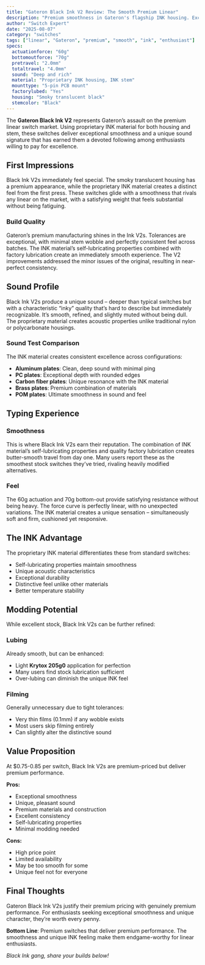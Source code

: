 ```yaml
---
title: "Gateron Black Ink V2 Review: The Smooth Premium Linear"
description: "Premium smoothness in Gateron's flagship INK housing. Exceptionally smooth with a unique sound signature that justifies the premium price."
author: "Switch Expert"
date: "2025-08-07"
category: "switches"
tags: ["linear", "Gateron", "premium", "smooth", "ink", "enthusiast"]
specs:
  actuationforce: "60g"
  bottomoutforce: "70g"
  pretravel: "2.0mm"
  totaltravel: "4.0mm"
  sound: "Deep and rich"
  material: "Proprietary INK housing, INK stem"
  mounttype: "5-pin PCB mount"
  factorylubed: "Yes"
  housing: "Smoky translucent black"
  stemcolor: "Black"
---
```


The **Gateron Black Ink V2** represents Gateron’s assault on the premium linear switch market. Using proprietary INK material for both housing and stem, these switches deliver exceptional smoothness and a unique sound signature that has earned them a devoted following among enthusiasts willing to pay for excellence.

## First Impressions
Black Ink V2s immediately feel special. The smoky translucent housing has a premium appearance, while the proprietary INK material creates a distinct feel from the first press. These switches glide with a smoothness that rivals any linear on the market, with a satisfying weight that feels substantial without being fatiguing.

### Build Quality
Gateron’s premium manufacturing shines in the Ink V2s. Tolerances are exceptional, with minimal stem wobble and perfectly consistent feel across batches. The INK material’s self-lubricating properties combined with factory lubrication create an immediately smooth experience. The V2 improvements addressed the minor issues of the original, resulting in near-perfect consistency.

## Sound Profile
Black Ink V2s produce a unique sound – deeper than typical switches but with a characteristic “inky” quality that’s hard to describe but immediately recognizable. It’s smooth, refined, and slightly muted without being dull. The proprietary material creates acoustic properties unlike traditional nylon or polycarbonate housings.

### Sound Test Comparison
The INK material creates consistent excellence across configurations:


- **Aluminum plates**: Clean, deep sound with minimal ping
- **PC plates**: Exceptional depth with rounded edges
- **Carbon fiber plates**: Unique resonance with the INK material
- **Brass plates**: Premium combination of materials
- **POM plates**: Ultimate smoothness in sound and feel

## Typing Experience
### Smoothness
This is where Black Ink V2s earn their reputation. The combination of INK material’s self-lubricating properties and quality factory lubrication creates butter-smooth travel from day one. Many users report these as the smoothest stock switches they’ve tried, rivaling heavily modified alternatives.

### Feel
The 60g actuation and 70g bottom-out provide satisfying resistance without being heavy. The force curve is perfectly linear, with no unexpected variations. The INK material creates a unique sensation – simultaneously soft and firm, cushioned yet responsive.

## The INK Advantage
The proprietary INK material differentiates these from standard switches:


- Self-lubricating properties maintain smoothness
- Unique acoustic characteristics
- Exceptional durability
- Distinctive feel unlike other materials
- Better temperature stability

## Modding Potential
While excellent stock, Black Ink V2s can be further refined:

### Lubing
Already smooth, but can be enhanced:


- Light **Krytox 205g0** application for perfection
- Many users find stock lubrication sufficient
- Over-lubing can diminish the unique INK feel

### Filming
Generally unnecessary due to tight tolerances:


- Very thin films (0.1mm) if any wobble exists
- Most users skip filming entirely
- Can slightly alter the distinctive sound

## Value Proposition
At $0.75-0.85 per switch, Black Ink V2s are premium-priced but deliver premium performance.

**Pros:**


- Exceptional smoothness
- Unique, pleasant sound
- Premium materials and construction
- Excellent consistency
- Self-lubricating properties
- Minimal modding needed

**Cons:**


- High price point
- Limited availability
- May be too smooth for some
- Unique feel not for everyone

## Final Thoughts
Gateron Black Ink V2s justify their premium pricing with genuinely premium performance. For enthusiasts seeking exceptional smoothness and unique character, they’re worth every penny.

**Bottom Line**: Premium switches that deliver premium performance. The smoothness and unique INK feeling make them endgame-worthy for linear enthusiasts.


*Black Ink gang, share your builds below!*